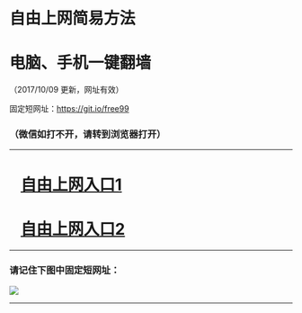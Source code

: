 ﻿# 自由上网简易方法

# 电脑、手机一键翻墙

（2017/10/09 更新，网址有效）

固定短网址：https://git.io/free99

### （微信如打不开，请转到浏览器打开）


***





# &nbsp;&nbsp; <a href="http://ft12702937.fwq-tz-1001.info/fwqtz01.html?t=100900123803 " target="_blank">自由上网入口1</a>
# &nbsp;&nbsp; <a href="http://ft3091815170.fwq-tz-1002.info/fwqtz02.html?t=10090018747 " target="_blank">自由上网入口2</a>
***

### 请记住下图中固定短网址：

<img src="https://s3-us-west-2.amazonaws.com/fwq-1001/yjfq-20170905okok.png" /> 


***

